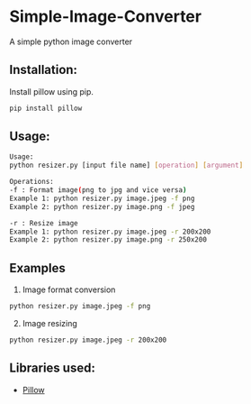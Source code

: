 # Simple-Image-Converter

A simple python image converter

## Installation:

Install pillow using pip.

```sh
pip install pillow
```

## Usage:

```sh
Usage:
python resizer.py [input file name] [operation] [argument]

Operations:
-f : Format image(png to jpg and vice versa)
Example 1: python resizer.py image.jpeg -f png
Example 2: python resizer.py image.png -f jpeg

-r : Resize image
Example 1: python resizer.py image.jpeg -r 200x200
Example 2: python resizer.py image.png -r 250x200
```

## Examples

1. Image format conversion

```sh
python resizer.py image.jpeg -f png
```

2. Image resizing

```sh
python resizer.py image.jpeg -r 200x200
```

## Libraries used:

- [Pillow](https://python-pillow.org/)
